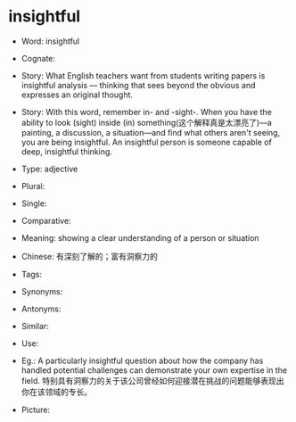 # insightful

- Word: insightful
- Cognate: 
- Story: What English teachers want from students writing papers is insightful analysis –– thinking that sees beyond the obvious and expresses an original thought.
- Story: With this word, remember in- and -sight-. When you have the ability to look (sight) inside (in) something(这个解释真是太漂亮了)––a painting, a discussion, a situation––and find what others aren't seeing, you are being insightful. An insightful person is someone capable of deep, insightful thinking.

- Type: adjective
- Plural: 
- Single: 
- Comparative: 
- Meaning: showing a clear understanding of a person or situation
- Chinese: 有深刻了解的；富有洞察力的
- Tags: 
- Synonyms: 
- Antonyms: 
- Similar: 
- Use: 
- Eg.: A particularly insightful question about how the company has handled potential challenges can demonstrate your own expertise in the field. 特别具有洞察力的关于该公司曾经如何迎接潜在挑战的问题能够表现出你在该领域的专长。
- Picture: 

